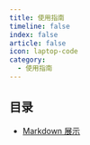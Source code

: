```yaml
---
title: 使用指南
timeline: false
index: false
article: false
icon: laptop-code
category:
  - 使用指南
---
```


## 目录

- [Markdown 展示](markdown.md)